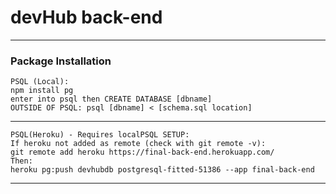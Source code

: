 # devHub back-end

***

### Package Installation

    PSQL (Local):
    npm install pg 
    enter into psql then CREATE DATABASE [dbname]
    OUTSIDE OF PSQL: psql [dbname] < [schema.sql location]
***

    PSQL(Heroku) - Requires localPSQL SETUP:
    If heroku not added as remote (check with git remote -v):
    git remote add heroku https://final-back-end.herokuapp.com/
    Then:
    heroku pg:push devhubdb postgresql-fitted-51386 --app final-back-end
***